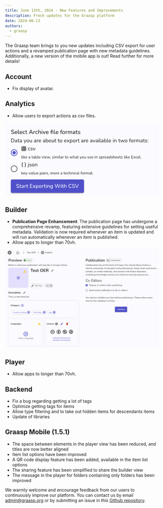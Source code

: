 ```yaml
---
title: June 13th, 2024 - New Features and Improvements
description: Fresh updates for the Graasp platform
date: 2024-06-13
authors:
  - graasp
---
```


The Graasp team brings to you new updates including CSV export for user actions and a revamped publication page with new metadata guidelines. Additionally, a new version of the mobile app is out! Read further for more details!

<!-- Everything below this will not be shown in the post overview -->
<!-- truncate -->

## Account

- Fix display of avatar.

## Analytics

- Allow users to export actions as csv files.

![download export action csv](./screenshots/2024-06-13-analytics-export-csv.png)

## Builder

- **Publication Page Enhancement**: The publication page has undergone a comprehensive revamp, featuring extensive guidelines for setting useful metadata. Validation is now required whenever an item is updated and will run automatically whenever an item is published.
- Allow apps to longer than 70vh.

![publication library](./screenshots/2024-06-13-builder-publication.png)

## Player

- Allow apps to longer than 70vh.

## Backend

- Fix a bug regarding getting a lot of tags
- Optimize getting tags for items
- Allow type filtering and to take out hidden items for descendants items
- Update of libraries

## Graasp Mobile (1.5.1)

- The space between elements in the player view has been reduced, and titles are now better aligned
- Item list options have been improved
- A QR code display feature has been added, available in the item list options
- The sharing feature has been simplified to share the builder view
- The message in the player for folders containing only folders has been improved

<!-- Generic message -->

We warmly welcome and encourage feedback from our users to continuously improve our platform. You can contact us by email [admin@graasp.org](mailto:admin@graasp.org) or by submitting an issue in this [Github repository](https://github.com/graasp/graasp-feedback).
